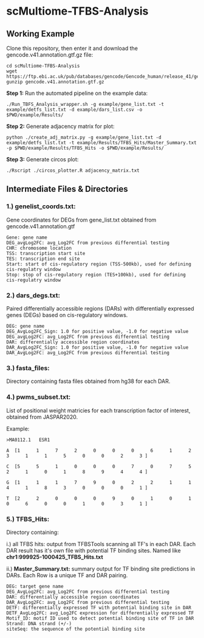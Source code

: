 # scMultiome-TFBS-Analysis 

## Working Example


Clone this repository, then enter it and download the gencode.v41.annotation.gtf.gz file:

    cd scMultiome-TFBS-Analysis 
    wget https://ftp.ebi.ac.uk/pub/databases/gencode/Gencode_human/release_41/gencode.v41.annotation.gtf.gz
    gunzip gencode.v41.annotation.gtf.gz
    
**Step 1:** Run the automated pipeline on the example data:

    ./Run_TBFS_Analysis_wrapper.sh -g example/gene_list.txt -t example/detfs_list.txt -d example/dars_list.csv -o $PWD/example/Results/

**Step 2:** Generate adjacency matrix for plot:

    python ./create_adj_matrix.py -g example/gene_list.txt -d example/detfs_list.txt -t example/Results/TFBS_Hits/Master_Summary.txt -p $PWD/example/Results/TFBS_Hits -o $PWD/example/Results/

**Step 3:** Generate circos plot:

    ./Rscript ./circos_plotter.R adjacency_matrix.txt

## Intermediate Files & Directories ##

### 1.) genelist_coords.txt:
Gene coordinates for DEGs from gene_list.txt obtained from gencode.v41.annotation.gtf

    Gene: gene name
    DEG_avgLog2FC: avg_Log2FC from previous differential testing
    CHR: chromosome location
    TSS: transcription start site
    TES: transcription end site
    Start: start of cis-regulatory region (TSS-500kb), used for defining cis-regulatry window
    Stop: stop of cis-regulatory region (TES+100kb), used for defining cis-regulatry window

### 2.) dars_degs.txt:
Paired differentially accessible regions (DARs) with differentially expressed genes (DEGs) based on cis-regulatory windows.

    DEG: gene name
    DEG_AvgLog2FC_Sign: 1.0 for positive value, -1.0 for negative value
    DEG_avgLog2FC: avg_Log2FC from previous differential testing
    DAR: differentially accessible region coordinates
    DAR_AvgLog2FC_Sign: 1.0 for positive value, -1.0 for negative value
    DAR_AvgLog2FC: avg_Log2FC from previous differential testing

### 3.) fasta_files:
Directory containing fasta files obtained from hg38 for each DAR.

### 4.) pwms_subset.txt:
List of positional weight matricies for each transcription factor of interest, obtained from JASPAR2020.

Example:

    >MA0112.1	ESR1
    
    A  [1      1      7      2      0      0      0      6      1      2      3      1      1      5      0      0      2      3 ]

    C  [5      5      1      0      0      0      7      0      7      5      2      1      0      1      8      9      4      4 ]

    G  [1      1      1      7      9      0      2      2      1      1      4      1      8      3      0      0      0      1 ]

    T  [2      2      0      0      0      9      0      1      0      1      0      6      0      0      1      0      3      1 ]

### 5.) TFBS_Hits:
Directory containing:

i.) all TFBS hits: output from TFBSTools scanning all TF's in each DAR. Each DAR result has it's own file with potential TF binding sites. Named like **chr1:999925-1000425_TFBS_Hits.txt**

ii.) **Master_Summary.txt:** summary output for TF binding site predictions in DARs. Each Row is a unique TF and DAR pairing.

    DEG: target gene name
    DEG_AvgLog2FC: avg_Log2FC from previous differential testing
    DAR: differentially accessible region coordinates
    DAR_AvgLog2FC: avg_Log2FC from previous differential testing
    DETF: differentially expressed TF with potential binding site in DAR
    DETF_AvgLog2FC: avg_Log2FC expression for differentially expressed TF
    Motif_ID: motif ID used to detect potential binding site of TF in DAR
    Strand: DNA strand (+/-)
    siteSeq: the sequence of the potential binding site

    


    

    

